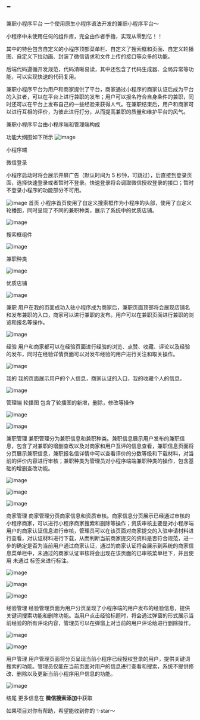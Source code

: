 # -
兼职小程序平台
一个使用原生小程序语法开发的兼职小程序平台～

小程序中未使用任何的组件库，完全由作者手撸，实现从零到亿！！

其中的特色包含自定义的小程序顶部菜单栏、自定义了搜索框和页面、自定义轮播图、自定义下拉动画、封装了微信请求和文件上传的接口等众多的功能。

后端代码遵循开发规范，代码清晰易读，其中还包含了代码生成器、全局异常等功能，可以实现快速的代码复用。

兼职小程序平台为用户和商家提供了平台，商家通过小程序的商家认证后成为平台的入驻者，可以在平台上进行兼职的发布；用户可以报名符合自身条件的兼职，同时还可以在平台上发布自己的一些经验来获得人气。在兼职结束后，用户和商家可以进行互相的评价，为彼此进行打分，从而提高兼职的质量和维护平台的风气。

兼职小程序平台由小程序端和管理端构成

功能大纲图如下所示
![image](https://github.com/user-attachments/assets/f6464d10-d369-42c7-b4ae-041bcefffcf9)

小程序端

微信登录

小程序启动时将会展示开屏广告（默认时间为 5 秒钟，可跳过），后直接到登录页面，选择快速登录或者暂时不登录。快速登录将会调取微信授权登录的接口；暂时不登录小程序的功能部分不可用。

![image](https://github.com/user-attachments/assets/b364b3f0-86f6-4a42-8c75-fd7f949077e2)
首页
小程序首页使用了自定义搜索框作为小程序的头部，使用了自定义轮播图，同时呈现了不同的兼职种类，展示了系统中的优质店铺。

![image](https://github.com/user-attachments/assets/410e39e4-2530-4104-bf30-802faf263e7e)


搜索框组件

![image](https://github.com/user-attachments/assets/d4a1b296-2cb7-44d0-853b-35803e5701c1)


兼职种类

![image](https://github.com/user-attachments/assets/9e4e1084-56ac-4c94-aa42-17a688f32df6)


优质店铺

![image](https://github.com/user-attachments/assets/c71c551a-6131-4961-a324-21c8121d1c88)


兼职
用户在我的页面成功入驻小程序成为商家后，兼职页面顶部将会展现店铺名和发布兼职的入口，商家可以进行兼职的发布。用户可以在兼职页面进行兼职的浏览和报名等操作。

![image](https://github.com/user-attachments/assets/477e15ea-b0a5-4867-b99b-b0d7b448af8c)


经验
用户和商家都可以在经验页面进行经验的浏览、点赞、收藏、评论以及经验的发布，同时在经验详情页面可以对发布经验的用户进行关注和取关操作。

![image](https://github.com/user-attachments/assets/355f8571-eaa8-4421-a7a3-e2f5dd385a85)


我的
我的页面展示用户的个人信息，商家认证的入口，我的收藏个人的信息。

![image](https://github.com/user-attachments/assets/f68a78fa-48ae-49a5-9b2a-bae38cbe902d)


管理端
轮播图
包含了轮播图的新增，删除，修改等操作

![image](https://github.com/user-attachments/assets/8d254678-6ab4-4133-a321-5185f48ea95f)

![image](https://github.com/user-attachments/assets/bc278756-7099-4fbf-9e86-314d5a91d713)


兼职管理
兼职管理分为兼职信息和兼职种类。兼职信息展示用户发布的兼职信息，包含了对兼职的增删查改以及对商家和用户互评的信息查看，兼职信息页面将分页展示兼职信息，兼职报名信详情中可以查看评价的分数等级和下载材料，对当前的评价内容进行审核；兼职种类为管理员对小程序端端兼职种类的操作，包含基础的增删查改功能。

![image](https://github.com/user-attachments/assets/113f3cac-4121-44d7-bed7-8148a83fefe6)

![image](https://github.com/user-attachments/assets/dc568fb7-65c2-431c-9d7f-4ed22bc1dae8)

![image](https://github.com/user-attachments/assets/0e09d16f-473b-41ae-a48d-228984e47638)


商家管理
商家管理分页商家信息和资质审核。商家信息分页展示已经通过审核的小程序商家，可以进行小程序商家搜索和删除等操作；资质审核主要是对小程序端用户的商家认证信息进行审核，管理员可以在该页面对商家提交的入驻申请材料进行查看，对认证材料进行下载，从而判断当前商家提交的资料是否符合规范，进一步的确定是否为当前用户通过商家认证，通过的商家认证将会展示到系统的商家信息菜单栏中，未通过的商家认证审核将会出现在该页面的已审核菜单栏下，并且使用 未通过 标签来进行标注。

![image](https://github.com/user-attachments/assets/fb542d55-fa39-489a-9b8d-c2fe2bc859ff)

![image](https://github.com/user-attachments/assets/a79ee4ba-5fd7-456e-8c7b-d5e43650d133)

![image](https://github.com/user-attachments/assets/569c00da-ebc1-4ca4-a56d-39b94679361b)


经验管理
经验管理页面为用户分页呈现了小程序端的用户发布的经验信息，提供关键词搜索功能和删除功能。当用户点击经验标题时，将会通过弹窗的形式展示当前经验的所有评论内容，管理员可以在弹窗上对当前的用户评论给进行删除操作。

![image](https://github.com/user-attachments/assets/f47e1802-cc8a-4380-9e76-403b2f91a236)

![image](https://github.com/user-attachments/assets/b08b2c97-5140-4204-8a5f-51975a1de85e)


用户管理
用户管理页面将分页呈现当前小程序已经授权登录的用户，提供关键词搜索的功能。管理员仅能在当前页面对用户的信息进行查看和搜索，系统不提供修改、删除以及更新当前小程序用户信息的功能。

![image](https://github.com/user-attachments/assets/d68a0107-a1b0-436e-ba33-9ff2bef0d223)


结尾
更多信息在 **微信搜索添加**中获取

如果项目对你有帮助，希望能收到你的 ✨star～


